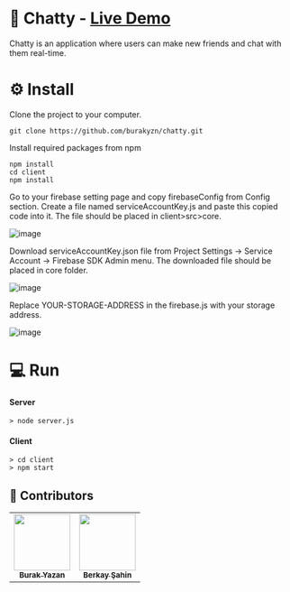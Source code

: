 # 🚀 Chatty - [Live Demo](https://chatty54.herokuapp.com/)

Chatty is an application where users can make new friends and chat with them real-time.

# ⚙️ Install

Clone the project to your computer.

```
git clone https://github.com/burakyzn/chatty.git
```

Install required packages from npm

```
npm install
cd client
npm install
```

Go to your firebase setting page and copy firebaseConfig from Config section. Create a file named serviceAccountKey.js and paste this copied code into it. The file should be placed in client>src>core.

![image](https://user-images.githubusercontent.com/44683436/121013663-cdb84600-c7a1-11eb-9e5c-616a0b19995d.png)

Download serviceAccountKey.json file from Project Settings -> Service Account -> Firebase SDK Admin menu.
The downloaded file should be placed in core folder.

![image](https://user-images.githubusercontent.com/44683436/121013806-fcceb780-c7a1-11eb-9882-56f226b76357.png)

Replace YOUR-STORAGE-ADDRESS in the firebase.js with your storage address.

![image](https://user-images.githubusercontent.com/44683436/185788988-8c57bef2-2dc5-404d-be96-4e1d91f6eb5e.png)


# 💻 Run

#### Server

```
> node server.js
```

#### Client

```
> cd client
> npm start
```

## 🎯 Contributors

<table>
  <tr>
    <td align="center"><a href="https://www.linkedin.com/in/burakyazan/"><img src="https://avatars.githubusercontent.com/u/44683436?v=4s=100" width="100px;" alt=""/><br /><sub><b>Burak Yazan</b></sub></a><br /></td>
    <td align="center"><a href="https://www.linkedin.com/in/berkaysahin3/"><img src="https://avatars.githubusercontent.com/u/23323317?v=4?s=100" width="100px;" alt=""/><br /><sub><b>Berkay Şahin</b></sub></a><br /></td>
  </tr>
</table>
